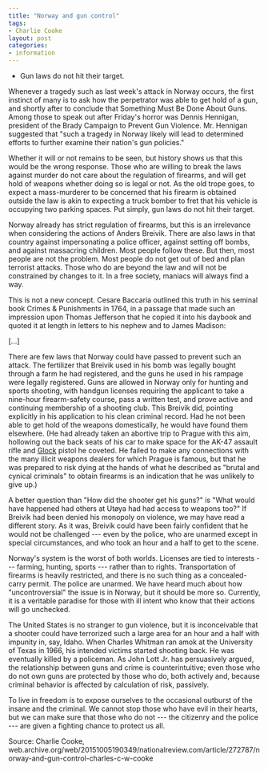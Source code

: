 ```yaml
---
title: "Norway and gun control"
tags:
- Charlie Cooke
layout: post
categories:
- information
---
```


- Gun laws do not hit their target.

Whenever a tragedy such as last week's attack in Norway occurs, the first instinct of many is to ask how the perpetrator was able to get hold of a gun, and shortly after to conclude that Something Must Be Done About Guns. Among those to speak out after Friday's horror was Dennis Hennigan, president of the Brady Campaign to Prevent Gun Violence. Mr. Hennigan suggested that "such a tragedy in Norway likely will lead to determined efforts to further examine their nation's gun policies."

Whether it will or not remains to be seen, but history shows us that this would be the wrong response. Those who are willing to break the laws against murder do not care about the regulation of firearms, and will get hold of weapons whether doing so is legal or not. As the old trope goes, to expect a mass-murderer to be concerned that his firearm is obtained outside the law is akin to expecting a truck bomber to fret that his vehicle is occupying two parking spaces. Put simply, gun laws do not hit their target.

Norway already has strict regulation of firearms, but this is an irrelevance when considering the actions of Anders Breivik. There are also laws in that country against impersonating a police officer, against setting off bombs, and against massacring children. Most people follow these. But then, most people are not the problem. Most people do not get out of bed and plan terrorist attacks. Those who do are beyond the law and will not be constrained by changes to it. In a free society, maniacs will always find a way.

This is not a new concept. Cesare Baccaria outlined this truth in his seminal book Crimes & Punishments in 1764, in a passage that made such an impression upon Thomas Jefferson that he copied it into his daybook and quoted it at length in letters to his nephew and to James Madison:

\[...\]

There are few laws that Norway could have passed to prevent such an attack. The fertilizer that Breivik used in his bomb was legally bought through a farm he had registered, and the guns he used in his rampage were legally registered. Guns are allowed in Norway only for hunting and sports shooting, with handgun licenses requiring the applicant to take a nine-hour firearm-safety course, pass a written test, and prove active and continuing membership of a shooting club. This Breivik did, pointing explicitly in his application to his clean criminal record. Had he not been able to get hold of the weapons domestically, he would have found them elsewhere. (He had already taken an abortive trip to Prague with this aim, hollowing out the back seats of his car to make space for the AK-47 assault rifle and [Glock](https://us.glock.com/) pistol he coveted. He failed to make any connections with the many illicit weapons dealers for which Prague is famous, but that he was prepared to risk dying at the hands of what he described as "brutal and cynical criminals" to obtain firearms is an indication that he was unlikely to give up.)

A better question than "How did the shooter get his guns?" is "What would have happened had others at Utøya had had access to weapons too?" If Breivik had been denied his monopoly on violence, we may have read a different story. As it was, Breivik could have been fairly confident that he would not be challenged --- even by the police, who are unarmed except in special circumstances, and who took an hour and a half to get to the scene.

Norway's system is the worst of both worlds. Licenses are tied to interests --- farming, hunting, sports --- rather than to rights. Transportation of firearms is heavily restricted, and there is no such thing as a concealed-carry permit. The police are unarmed. We have heard much about how "uncontroversial" the issue is in Norway, but it should be more so. Currently, it is a veritable paradise for those with ill intent who know that their actions will go unchecked.

The United States is no stranger to gun violence, but it is inconceivable that a shooter could have terrorized such a large area for an hour and a half with impunity in, say, Idaho. When Charles Whitman ran amok at the University of Texas in 1966, his intended victims started shooting back. He was eventually killed by a policeman. As John Lott Jr. has persuasively argued, the relationship between guns and crime is counterintuitive; even those who do not own guns are protected by those who do, both actively and, because criminal behavior is affected by calculation of risk, passively.

To live in freedom is to expose ourselves to the occasional outburst of the insane and the criminal. We cannot stop those who have evil in their hearts, but we can make sure that those who do not --- the citizenry and the police --- are given a fighting chance to protect us all.

Source: Charlie Cooke, web.archive.org/web/20151005190349/nationalreview.com/article/272787/norway-and-gun-control-charles-c-w-cooke
